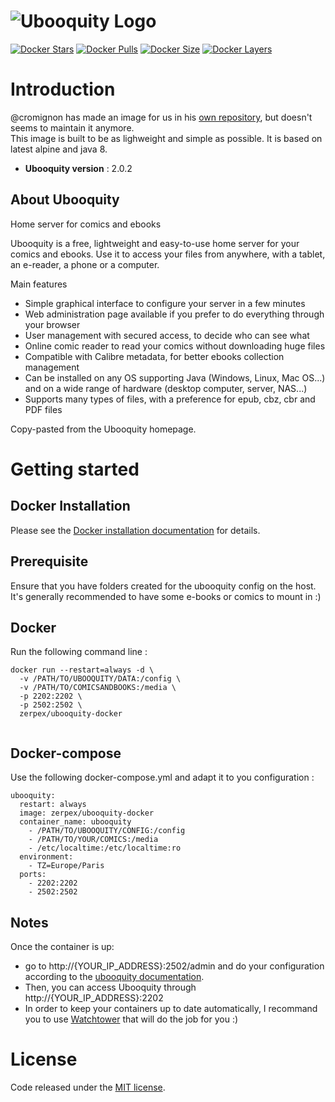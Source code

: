 ![Ubooquity Logo](http://i.imgur.com/InPPMtr.png)
=========================================================

[![Docker Stars](https://img.shields.io/docker/stars/zerpex/ubooquity-docker.svg)](https://goo.gl/owFC4P) [![Docker Pulls](https://img.shields.io/docker/pulls/zerpex/ubooquity-docker.svg)](https://goo.gl/owFC4P) [![Docker Size](https://img.shields.io/imagelayers/image-size/zerpex/ubooquity-docker/latest.svg)](https://goo.gl/owFC4P) [![Docker Layers](https://img.shields.io/imagelayers/layers/zerpex/ubooquity-docker/latest.svg)](https://goo.gl/owFC4P) 

# Introduction

@cromignon has made an image for us in his [own repository](https://github.com/cromigon/ubooquity-docker), but doesn't seems to maintain it anymore.  
This image is built to be as lighweight and simple as possible. It is based on latest alpine and java 8.  

- **Ubooquity version** : 2.0.2

## About Ubooquity

Home server for comics and ebooks

Ubooquity is a free, lightweight and easy-to-use home server for your comics and ebooks. Use it to access your files from anywhere, with a tablet, an e-reader, a phone or a computer.

Main features
* Simple graphical interface to configure your server in a few minutes
* Web administration page available if you prefer to do everything through your browser
* User management with secured access, to decide who can see what
* Online comic reader to read your comics without downloading huge files
* Compatible with Calibre metadata, for better ebooks collection management
* Can be installed on any OS supporting Java (Windows, Linux, Mac OS...) and on a wide range of hardware (desktop computer, server, NAS...)
* Supports many types of files, with a preference for epub, cbz, cbr and PDF files

Copy-pasted from the Ubooquity homepage.

# Getting started

Docker Installation
-------------------
Please see the [Docker installation documentation](https://docs.docker.com/installation/) for details.

## Prerequisite

Ensure that you have folders created for the ubooquity config on the host.
It's generally recommended to have some e-books or comics to mount in :)

## Docker

Run the following command line :

```
docker run --restart=always -d \
  -v /PATH/TO/UBOOQUITY/DATA:/config \
  -v /PATH/TO/COMICSANDBOOKS:/media \
  -p 2202:2202 \
  -p 2502:2502 \
  zerpex/ubooquity-docker
  
```


## Docker-compose

Use the following docker-compose.yml and adapt it to you configuration :

```
ubooquity:
  restart: always
  image: zerpex/ubooquity-docker
  container_name: ubooquity
    - /PATH/TO/UBOOQUITY/CONFIG:/config
    - /PATH/TO/YOUR/COMICS:/media
    - /etc/localtime:/etc/localtime:ro
  environment:
    - TZ=Europe/Paris
  ports:
    - 2202:2202
    - 2502:2502

```

## Notes

Once the container is up:  
- go to http://{YOUR_IP_ADDRESS}:2502/admin and do your configuration according to the [ubooquity documentation](https://vaemendis.github.io/ubooquity-doc/).  
- Then, you can access Ubooquity through http://{YOUR_IP_ADDRESS}:2202
- In order to keep your containers up to date automatically, I recommand you to use [Watchtower](https://github.com/v2tec/watchtower) that will do the job for you :)

# License

Code released under the [MIT license](./LICENSE).
